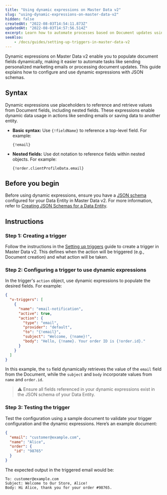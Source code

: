 ```yaml
---
title: "Using dynamic expressions on Master Data v2"
slug: "using-dynamic-expressions-on-master-data-v2"
hidden: false
createdAt: "2022-08-03T14:54:11.873Z"
updatedAt: "2022-08-03T14:57:56.514Z"
excerpt: Learn how to automate processes based on Document updates using dynamic expressions.
seeAlso:
    - /docs/guides/setting-up-triggers-in-master-data-v2
---
```


Dynamic expressions on Master Data v2 enable you to populate document fields dynamically, making it easier to automate tasks like sending personalized marketing emails or processing document updates. This guide explains how to configure and use dynamic expressions with JSON schemas.

## Syntax

Dynamic expressions use placeholders to reference and retrieve values from Document fields, including nested fields. These expressions enable dynamic data usage in actions like sending emails or saving data to another entity.

- **Basic syntax:** Use `{!fieldName}` to reference a top-level field. For example:  
    ```
    {!email}
    ```
- **Nested fields:** Use dot notation to reference fields within nested objects. For example:
    ```
    {!order.clientProfileData.email}
    ```
    
## Before you begin

Before using dynamic expressions, ensure you have a [JSON schema](https://json-schema.org/) configured for your Data Entity in Master Data v2. For more information, refer to [Creating JSON Schemas for a Data Entity](https://developers.vtex.com/docs/guides/starting-to-work-on-master-data-with-json-schema).

## Instructions

### Step 1: Creating a trigger

Follow the instructions in the [Setting up triggers](https://developers.vtex.com/docs/guides/setting-up-triggers-in-master-data-v2) guide to create a trigger in Master Data v2. This defines when the action will be triggered (e.g., Document creation) and what action will be taken.

### Step 2: Configuring a trigger to use dynamic expressions

In the trigger's `action` object, use dynamic expressions to populate the desired fields. For example:

```json
{
  "v-triggers": [
    {
      "name": "email-notification",
      "active": true,
      "action": {
        "type": "email",
        "provider": "default",
        "to": "{!email}",
        "subject": "Welcome, {!name}!",
        "body": "Hello, {!name}. Your order ID is {!order.id}."
      }
    }
  ]
}
```

In this example, the `to` field dynamically retrieves the value of the `email` field from the Document, while the `subject` and `body` incorporate values from `name` and `order.id`.

> ⚠️ Ensure all fields referenced in your dynamic expressions exist in the JSON schema of your Data Entity.

### Step 3: Testing the trigger

Test the configuration using a sample document to validate your trigger configuration and the dynamic expressions. Here’s an example document:

```json
{
  "email": "customer@example.com",
  "name": "Alice",
  "order": {
    "id": "98765"
  }
}
```

The expected output in the triggered email would be:

```
To: customer@example.com
Subject: Welcome to Our Store, Alice!
Body: Hi Alice, thank you for your order #98765.
```
